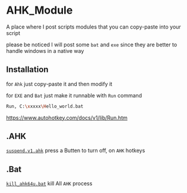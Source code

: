 # AHK_Module
A place where I post scripts modules that you can copy-paste into your script

please be noticed  I will post some `bat` and `exe`   since they are better to handle windows in a native way  

## Installation

for `Ahk` just copy-paste it and then modify it

for `EXE` and `Bat` just make it runnable with `Run` command


```bash
Run, C:\xxxxx\Hello_world.bat
```
https://www.autohotkey.com/docs/v1/lib/Run.htm


## .AHK 
[`suspend.v1.ahk`](/suspend.v1.ahk) press a Butten to turn off, on `AHK` hotkeys


## .Bat

[ `kill_ahk64u.bat`](/kill_ahk64u.bat)   kill All `AHK` process 
